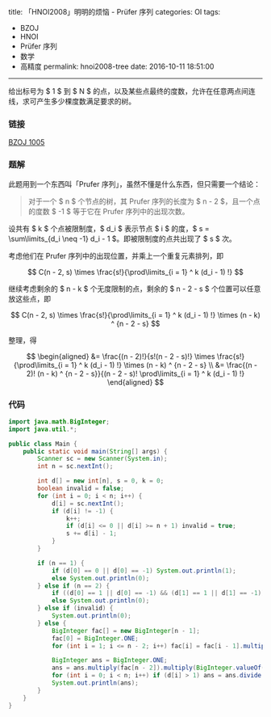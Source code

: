title: 「HNOI2008」明明的烦恼 - Prüfer 序列
categories: OI
tags: 
  - BZOJ
  - HNOI
  - Prüfer 序列
  - 数学
  - 高精度
permalink: hnoi2008-tree
date: 2016-10-11 18:51:00
---

给出标号为 $ 1 $ 到 $ N $ 的点，以及某些点最终的度数，允许在任意两点间连线，求可产生多少棵度数满足要求的树。

<!-- more -->

### 链接
[BZOJ 1005](http://www.lydsy.com/JudgeOnline/problem.php?id=1005)

### 题解
此题用到一个东西叫「Prufer 序列」，虽然不懂是什么东西，但只需要一个结论：

> 对于一个 $ n $ 个节点的树，其 Prufer 序列的长度为 $ n - 2 $，且一个点的度数 $ -1 $ 等于它在 Prufer 序列中的出现次数。

设共有 $ k $ 个点被限制度，$ d_i $ 表示节点 $ i $ 的度，$ s = \sum\limits_{d_i \neq -1} d_i - 1 $。即被限制度的点共出现了 $ s $ 次。

考虑他们在 Prufer 序列中的出现位置，并乘上一个重复元素排列，即

$$ C(n - 2, s) \times \frac{s!}{\prod\limits_{i = 1} ^ k (d_i - 1) !} $$

继续考虑剩余的 $ n - k $ 个无度限制的点，剩余的 $ n - 2 - s $ 个位置可以任意放这些点，即

$$ C(n - 2, s) \times \frac{s!}{\prod\limits_{i = 1} ^ k (d_i - 1) !} \times (n - k) ^ {n - 2 - s} $$

整理，得

$$
\begin{aligned}
&= \frac{(n - 2)!}{s!(n - 2 - s)!} \times \frac{s!}{\prod\limits_{i = 1} ^ k (d_i - 1) !} \times (n - k) ^ {n - 2 - s} \\
&= \frac{(n - 2)! (n - k) ^ {n - 2 - s}}{(n - 2 - s)! \prod\limits_{i = 1} ^ k (d_i - 1) !}
\end{aligned}
$$

### 代码
```java
import java.math.BigInteger;
import java.util.*;

public class Main {
	public static void main(String[] args) {
		Scanner sc = new Scanner(System.in);
		int n = sc.nextInt();

		int d[] = new int[n], s = 0, k = 0;
		boolean invalid = false;
		for (int i = 0; i < n; i++) {
			d[i] = sc.nextInt();
			if (d[i] != -1) {
				k++;
				if (d[i] <= 0 || d[i] >= n + 1) invalid = true;
				s += d[i] - 1;
			}
		}

		if (n == 1) {
			if (d[0] == 0 || d[0] == -1) System.out.println(1);
			else System.out.println(0);
		} else if (n == 2) {
			if ((d[0] == 1 || d[0] == -1) && (d[1] == 1 || d[1] == -1)) System.out.println(1);
			else System.out.println(0);
		} else if (invalid) {
			System.out.println(0);
		} else {
			BigInteger fac[] = new BigInteger[n - 1];
			fac[0] = BigInteger.ONE;
			for (int i = 1; i <= n - 2; i++) fac[i] = fac[i - 1].multiply(BigInteger.valueOf(i));

			BigInteger ans = BigInteger.ONE;
			ans = ans.multiply(fac[n - 2]).multiply(BigInteger.valueOf(n - k).pow(n - 2 - s)).divide(fac[n - 2 - s]);
			for (int i = 0; i < n; i++) if (d[i] > 1) ans = ans.divide(fac[d[i] - 1]);
			System.out.println(ans);
		}
	}
}
```
